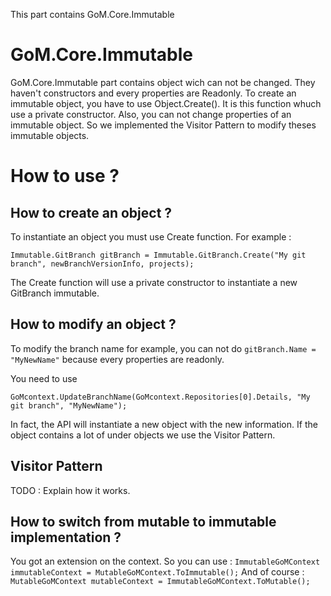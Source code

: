﻿This part contains GoM.Core.Immutable

GoM.Core.Immutable
==================

GoM.Core.Immutable part contains object wich can not be changed. They haven't constructors and every properties are Readonly. To create an immutable object, you have to use Object.Create(). It is this function whuch use a private constructor. Also, you can not change properties of an immutable object. So we implemented the Visitor Pattern to modify theses immutable objects.

How to use ?
==========

How to create an object ?
----------

To instantiate an object you must use Create function. 
For example :
```
Immutable.GitBranch gitBranch = Immutable.GitBranch.Create("My git branch", newBranchVersionInfo, projects);
```

The Create function will use a private constructor to instantiate a new GitBranch immutable.

How to modify an object ?
----------
To modify the branch name for example, you can not do ``` gitBranch.Name = "MyNewName" ``` because every properties are readonly.

You need to use 
```
GoMcontext.UpdateBranchName(GoMcontext.Repositories[0].Details, "My git branch", "MyNewName");
```

In fact, the API will instantiate a new object with the new information. If the object contains a lot of under objects we use the Visitor Pattern.

Visitor Pattern
--------

TODO : Explain how it works.


How to switch from mutable to immutable implementation ?
---------------

You got an extension on the context. So you can use : 
```ImmutableGoMContext immutableContext = MutableGoMContext.ToImmutable();```
And of course : 
```MutableGoMContext mutableContext = ImmutableGoMContext.ToMutable();```






